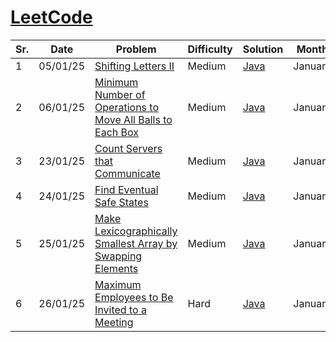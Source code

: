 # [LeetCode](https://www.leetcode.com/)

| Sr. | Date     | Problem                                                                                                                                                                                                     | Difficulty | Solution                      | Month   |
| --- | -------- | ----------------------------------------------------------------------------------------------------------------------------------------------------------------------------------------------------------- | ---------- | ----------------------------- | ------- |
| 1   | 05/01/25 | [Shifting Letters II](https://leetcode.com/problems/shifting-letters-ii/description/?envType=daily-question&envId=2025-01-05)                                                                               | Medium     | [Java](./January/LC2381.java) | January |
| 2   | 06/01/25 | [Minimum Number of Operations to Move All Balls to Each Box](https://leetcode.com/problems/minimum-number-of-operations-to-move-all-balls-to-each-box/description/?envType=daily-question&envId=2025-01-06) | Medium     | [Java](./January/LC1769.java) | January |
| 3   | 23/01/25 | [Count Servers that Communicate](https://leetcode.com/problems/count-servers-that-communicate/description/?envType=daily-question&envId=2025-01-23)                                                         | Medium     | [Java](./January/LC1267.java) | January |
| 4   | 24/01/25 | [Find Eventual Safe States](https://leetcode.com/problems/find-eventual-safe-states/description/?envType=daily-question&envId=2025-01-24)                                                                   | Medium     | [Java](./January/LC802.java)  | January |
| 5   | 25/01/25 | [Make Lexicographically Smallest Array by Swapping Elements](https://leetcode.com/problems/make-lexicographically-smallest-array-by-swapping-elements/description/?envType=daily-question&envId=2025-01-25) | Medium     | [Java](./January/LC2948.java) | January |
| 6   | 26/01/25 | [Maximum Employees to Be Invited to a Meeting](https://leetcode.com/problems/maximum-employees-to-be-invited-to-a-meeting/description/?envType=daily-question&envId=2025-01-26)                             | Hard       | [Java](./January/LC2127.java) | January |
